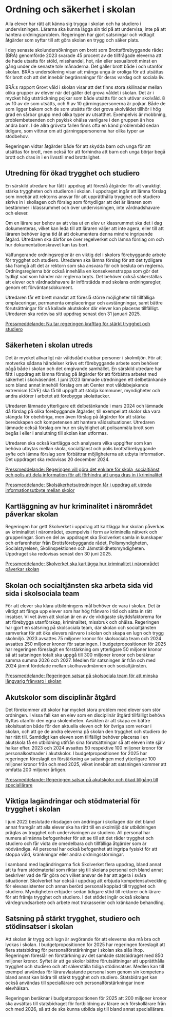 # Ordning och säkerhet i skolan

Alla elever har rätt att känna sig trygga i skolan och ha studiero i undervisningen. Lärarna ska kunna lägga sin tid på att undervisa, inte på att hantera ordningsproblem. Regeringen har gjort satsningar och vidtagit åtgärder som syftar till att göra skolan en trygg och säker plats.


I den senaste skolundersökningen om brott som Brottsförebyggande rådet (BRÅ) genomförde 2023 svarade 45 procent av de tillfrågade eleverna att de hade utsatts för stöld, misshandel, hot, rån eller sexualbrott minst en gång under de senaste tolv månaderna. Det gäller brott både i och utanför skolan. BRÅ:s undersökning visar att många unga är oroliga för att utsättas för brott och att det innebär begränsningar för deras vardag och sociala liv.

BRÅ:s rapport Grovt våld i skolan visar att det finns stora skillnader mellan olika grupper av elever när det gäller det grova våldet i skolan. Det är i mycket hög utsträckning pojkar som både utsätts för och utövar skolvåld. 8 av 10 av de som utsätts, och 9 av 10 gärningspersonerna är pojkar. Både de som ligger bakom och de som utsätts för det grova skolvåldet tillhör i hög grad en sårbar grupp med olika typer av utsatthet. Exempelvis är mobbning, problembeteenden och psykisk ohälsa vanligare i den gruppen än hos andra barn. I de allra grövsta fallen finns ofta en känd problembild sedan tidigare, som vittnar om att gärningspersonerna har olika typer av stödbehov.

Regeringen vidtar åtgärder både för att skydda barn och unga för att utsättas för brott, men också för att förhindra att barn och unga börjar begå brott och dras in i en livsstil med brottslighet.

## Utredning för ökad trygghet och studiero

En särskild utredare har fått i uppdrag att föreslå åtgärder för att varaktigt stärka tryggheten och studieron i skolan. I uppdraget ingår att lämna förslag som innebär att rektorns ansvar för att upprätthålla trygghet och studiero skrivs in i skollagen och förslag som förtydligar att det är läraren som bestämmer i klassrummet och över undervisningen, inte vårdnadshavare och elever.

Om en lärare ser behov av att visa ut en elev ur klassrummet ska det i dag dokumenteras, vilket kan leda till att läraren väljer att inte agera, eller till att läraren behöver ägna tid åt att dokumentera denna mindre ingripande åtgärd. Utredaren ska därför se över regelverket och lämna förslag om och hur dokumentationskravet kan tas bort.

Välfungerande ordningsregler är en viktig del i skolors förebyggande arbete för trygghet och studiero. Utredaren ska lämna förslag för att det tydligare ska framgå att det är rektorn som ska ansvara för och besluta om reglerna. Ordningsreglerna bör också innehålla en konsekvenstrappa som gör det tydligt vad som händer när reglerna bryts. Det behöver också säkerställas att elever och vårdnadshavare är införstådda med skolans ordningsregler, genom ett förväntansdokument.

Utredaren får ett brett mandat att föreslå större möjligheter till tillfälliga omplaceringar, permanenta omplaceringar och avstängningar, samt bättre förutsättningar för så kallade akutskolor där elever kan placeras tillfälligt. Utredaren ska redovisa sitt uppdrag senast den 31 januari 2025\.

[Pressmeddelande: Nu tar regeringen krafttag för stärkt trygghet och studiero](/pressmeddelanden/2023/11/nu-tar-regeringen-krafttag-for-starkt-trygghet-och-studiero/)

## Säkerheten i skolan utreds

Det är mycket allvarligt när våldsdåd drabbar personer i skolmiljön. För att motverka sådana händelser krävs ett förebyggande arbete som behöver pågå både i skolan och det omgivande samhället. En särskild utredare har fått i uppdrag att lämna förslag på åtgärder för att förbättra arbetet med säkerhet i skolväsendet. I juni 2023 lämnade utredningen ett delbetänkande som bland annat innehöll förslag om att Center mot våldsbejakande extremism (CVE) ska få till uppgift att stödja kommuner, myndigheter och andra aktörer i arbetet att förebygga skolattacker.

Utredaren lämnade ytterligare ett delbetänkande i mars 2024 och lämnade då förslag på olika förebyggande åtgärder, till exempel att skolor ska vara stängda för obehöriga, men även förslag på åtgärder för att stärka beredskapen och kompetensen att hantera våldssituationer. Utredaren lämnade också förslag om hur en skyldighet att polisanmäla brott som begås i eller i anslutning till skolan kan utformas.

Utredaren ska också kartlägga och analysera vilka uppgifter som kan behöva utbytas mellan skola, socialtjänst och polis brottsförebyggande syfte och lämna förslag som förbättrar möjligheterna att utbyta information. Det uppdraget ska redovisas 20 december 2024\.

[Pressmeddelande: Regeringen vill göra det enklare för skola, socialtjänst och polis att dela information för att förhindra att unga dras in i kriminalitet](/pressmeddelanden/2023/08/regeringen-vill-gora-det-enklare-for-skola-socialtjanst-och-polis-att-dela-information-for-att-forhindra-att-unga-dras-in-i-kriminalitet/)

[Pressmeddelande: Skolsäkerhetsutredningen får i uppdrag att utreda informationsutbyte mellan skolor](/pressmeddelanden/2024/01/skolsakerhetsutredningen-far-i-uppdrag-att-utreda-informationsutbyte-mellan-skolor/)

## Kartläggning av hur kriminalitet i närområdet påverkar skolan

Regeringen har gett Skolverket i uppdrag att kartlägga hur skolan påverkas av kriminalitet i närområdet, exempelvis i form av kriminella nätverk och grupperingar. Som en del av uppdraget ska Skolverket samla in kunskaper och erfarenheter från Brottsförebyggande rådet, Polismyndigheten, Socialstyrelsen, Skolinspektionen och Jämställdhetsmyndigheten. Uppdraget ska redovisas senast den 30 juni 2025\.

[Pressmeddelande: Skolverket ska kartlägga hur kriminalitet i närområdet påverkar skolan](/pressmeddelanden/2024/05/skolverket-ska-kartlagga-hur-kriminalitet-i-naromradet-paverkar-skolan/)

## Skolan och socialtjänsten ska arbeta sida vid sida i skolsociala team

För att elever ska klara utbildningens mål behöver de vara i skolan. Det är viktigt att fånga upp elever som har hög frånvaro i tid och sätta in rätt insatser. Vi vet även att skolan är en av de viktigaste skyddsfaktorerna för att förebygga utanförskap, kriminalitet, missbruk och ohälsa. Regeringen har gjort en satsning på skolsociala team, där skolan och socialtjänsten samverkar för att öka elevers närvaro i skolan och skapa en lugn och trygg skolmiljö. 2023 avsattes 75 miljoner kronor för skolsociala team och 2024 avsattes 250 miljoner kronor för satsningen. I budgetpropositionen för 2025 har regeringen föreslagit en förstärkning om ytterligare 50 miljoner kronor så att satsningen totalt ska uppgå till 300 miljoner kronor och beräknar samma summa 2026 och 2027\. Medlen för satsningen är från och med 2024 jämnt fördelade mellan skolhuvudmännen och socialtjänsten.

[Pressmeddelande: Regeringen satsar på skolsociala team för att minska långvarig frånvaro i skolan](/pressmeddelanden/2023/04/regeringen-satsar-pa-skolsociala-team-for-att-minska-langvarig-franvaro-i-skolan/)

## Akutskolor som disciplinär åtgärd

Det förekommer att skolor har mycket stora problem med elever som stör ordningen. I vissa fall kan en elev som en disciplinär åtgärd tillfälligt behöva flyttas utanför den egna skolenheten. Avsikten är att skapa en bättre skolsituation både för den aktuella eleven och för övriga som verkar i skolan, och att ge de andra eleverna på skolan den trygghet och studiero de har rätt till. Samtidigt kan eleven som tillfälligt behöver placeras i en akutskola få en utbildning utifrån sina förutsättningar så att eleven inte själv halkar efter. 2023 och 2024 avsattes 50 respektive 100 miljoner kronor för personalkostnader i akutskolor. I budgetpropositionen för 2025 har regeringen föreslagit en förstärkning av satsningen med ytterligare 100 miljoner kronor från och med 2025, vilket innebär att satsningen kommer att omfatta 200 miljoner årligen.

[Pressmeddelande: Regeringen satsar på akutskolor och ökad tillgång till speciallärare](/pressmeddelanden/2023/03/regeringen-satsar-pa-akutskolor-och-okad-tillgang-till-speciallarare/)

## Viktiga lagändringar och stödmaterial för trygghet i skolan

I juni 2022 beslutade riksdagen om ändringar i skollagen där det bland annat framgår att alla elever ska ha rätt till en skolmiljö där utbildningen präglas av trygghet och undervisningen av studiero. All personal har numera allmänna befogenheter för att se till att det råder trygghet och studiero och får vidta de omedelbara och tillfälliga åtgärder som är nödvändiga. All personal har också befogenhet att ingripa fysiskt för att stoppa våld, kränkningar eller andra ordningsstörningar.

I samband med lagändringarna fick Skolverket flera uppdrag, bland annat att ta fram stödmaterial som riktar sig till skolans personal och bland annat beskriver vad de får göra och vilket ansvar de har att agera i svåra situationer. Skolverket har också i uppdrag att erbjuda kompetensutveckling för elevassistenter och annan berörd personal kopplad till trygghet och studiero. Myndigheten erbjuder sedan tidigare stöd till rektorer och lärare för att främja trygghet och studiero. I det stödet ingår också skolans värdegrundsarbete och arbete mot trakasserier och kränkande behandling.

## Satsning på stärkt trygghet, studiero och stödinsatser i skolan

Att skolan är trygg och lugn är avgörande för att eleverna ska må bra och lyckas i skolan. I budgetpropositionen för 2025 har regeringen föreslagit att flera statsbidrag för personalförstärkningar i skolan ska slås ihop. Regeringen föreslår en förstärkning av det samlade statsbidraget med 850 miljoner kronor. Syftet är att ge skolor bättre förutsättningar att upprätthålla trygghet och studiero och att säkerställa tidiga stödinsatser. Medlen kan till exempel användas för läraravlastande personal som genom sin kompetens bland annat kan bidra till stärkt trygghet och studiero. Statsbidraget kan också användas till speciallärare och personalförstärkningar inom elevhälsan.

Regeringen beräknar i budgetpropositionen för 2025 att 200 miljoner kronor ska avsättas till statsbidraget för fortbildning av lärare och förskollärare från och med 2026, så att de ska kunna utbilda sig till bland annat speciallärare.
